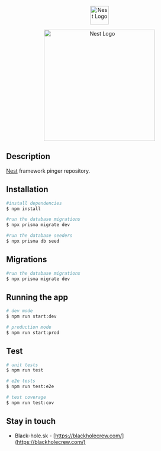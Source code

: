 <p align="center">
  <a href="http://nestjs.com/" target="blank"><img src="https://nestjs.com/img/logo-small.svg" width="50" alt="Nest Logo" /></a>
</p>
<p align="center">
  <a href="https://blackholecrew.com/" target="blank"><img src="https://blackholecrew.com/img/blackholecrew_logo.svg" width="300" alt="Nest Logo" /></a>
</p>

## Description

[Nest](https://github.com/nestjs/nest) framework pinger repository.

## Installation

```bash
#install dependencies
$ npm install

#run the database migrations
$ npx prisma migrate dev

#run the database seeders
$ npx prisma db seed
```

## Migrations

```bash
#run the database migrations
$ npx prisma migrate dev
```

## Running the app

```bash
# dev mode
$ npm run start:dev

# production mode
$ npm run start:prod
```

## Test

```bash
# unit tests
$ npm run test

# e2e tests
$ npm run test:e2e

# test coverage
$ npm run test:cov
```

## Stay in touch

- Black-hole.sk - [https://blackholecrew.com/](https://blackholecrew.com/)
